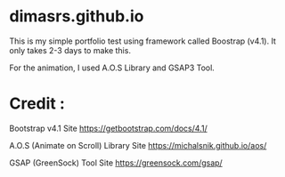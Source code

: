 # dimasrs.github.io
This is my simple portfolio test using framework called Boostrap (v4.1). 
It only takes 2-3 days to make this. <br>

For the animation, I used A.O.S Library and GSAP3 Tool.

# Credit :

Bootstrap v4.1 Site
https://getbootstrap.com/docs/4.1/

A.O.S (Animate on Scroll) Library Site
https://michalsnik.github.io/aos/

GSAP (GreenSock) Tool Site
https://greensock.com/gsap/
